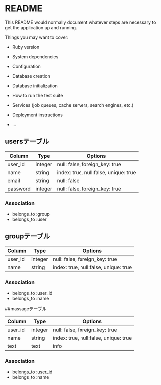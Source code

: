 # README

This README would normally document whatever steps are necessary to get the
application up and running.

Things you may want to cover:

* Ruby version

* System dependencies

* Configuration

* Database creation

* Database initialization

* How to run the test suite

* Services (job queues, cache servers, search engines, etc.)

* Deployment instructions

* ...



## usersテーブル

|Column|Type|Options|
|------|----|-------|
|user_id|integer|null: false, foreign_key: true|
|name|string|index: true, null:false, unique: true|
|email|string|null: false|
|password|integer|null: false, foreign_key: true|


### Association
- belongs_to :group
- belongs_to :user


## groupテーブル

|Column|Type|Options|
|------|----|-------|
|user_id|integer|null: false, foreign_key: true|
|name|string|index: true, null:false, unique: true|


### Association
- belongs_to :user_id
- belongs_to :name


##massageテーブル

|Column|Type|Options|
|------|----|-------|
|user_id|integer|null: false, foreign_key: true|
|name|string|index: true, null:false, unique: true|
|text|text|info|

### Association
- belongs_to :user_id
- belongs_to :name
 